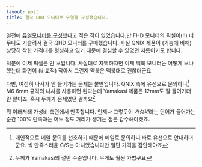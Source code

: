 ```yaml
---
layout: post
title: 결국 QHD 모니터로 듀얼을 구성했습니다.
---
```


일전에 [듀얼모니터를 구성](http://canor.cf/2017/10/11/cable-matters-모니터암/)했다고 적은 적이 있었습니다,만 FHD 모니터의 픽셀이(!!) 너무나도 거슬려서 결국 QHD 모니터를 구매했습니다. 사실 QNIX 제품이 (기능에 비해) 상당히 착한 가격대를 형성하고 있기 때문에 결심할 수 있었던 지름이기도 합니다.

덕분에 이제 픽셀은 안 보입니다. 사실대로 자백하자면 이제 맥북 모니터는 어떻게 보나 했는데 화면이 (비교적) 작아서 그런지 맥북은 맥북대로 괜찮더군요

다만, 여전히 나사가 안 들어가는 문제는 불만입니다. QNIX 측에 유선으로 문의하니[^1] M6 6mm 규격의 나사를 사용하면 된다는데 Yamakasi 제품은 12mm도 잘 들어가더란 말이죠. 혹시 두께가 문제였던 걸까요[^2]

[^1]: 개인적으로 메일 문의를 선호하기 때문에 메일로 문의하니 바로 유선으로 안내하더군요. 썩 만족스러운 C/S는 아니었습니다만 일단 가격을 감안해야죠 

[^2]: 두께가 Yamakasi의 절반 수준입니다. 무게도 훨씬 가볍구요

뭐 이래저래 가성비 측면에서 만족합니다. 언제나 그렇듯이 *가성비*라는 단어가 들어가는 순간 100% 만족과는 어느 정도 거리가 생기는 점은 감수해야겠죠.